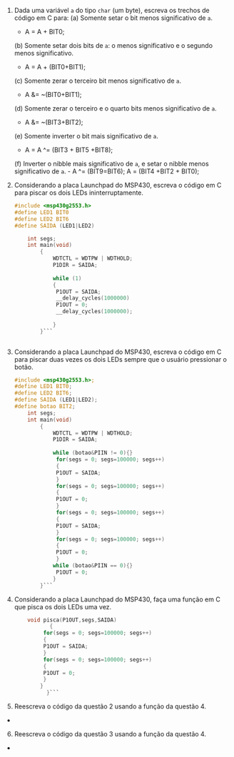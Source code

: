 1. Dada uma variável `a` do tipo `char` (um byte), escreva os trechos de código em C para:
	(a) Somente setar o bit menos significativo de `a`.
	 - A = A + BIT0; 
	 
	(b) Somente setar dois bits de `a`: o menos significativo e o segundo menos significativo.	
	 - A = A + (BIT0+BIT1);
	   
	(c) Somente zerar o terceiro bit menos significativo de `a`.
	 - A &= ~(BIT0+BIT1);
	 
	(d) Somente zerar o terceiro e o quarto bits menos significativo de `a`.
	 - A &= ~(BIT3+BIT2);
	 
	(e) Somente inverter o bit mais significativo de `a`.
	 - A = A ^= (BIT3 + BIT5 +BIT8);
	 
	(f) Inverter o nibble mais significativo de `a`, e setar o nibble menos significativo de `a`. 
         - A ^= (BIT9=BIT6);
	   A = (BIT4 +BIT2 + BIT0);
	   
2. Considerando a placa Launchpad do MSP430, escreva o código em C para piscar os dois LEDs ininterruptamente.
 
    ```C	
 	#include <msp430g2553.h>
	#define LED1 BIT0
	#define LED2 BIT6
	#define SAIDA (LED1|LED2)
	
		int segs;
		int main(void)
			{
				WDTCTL = WDTPW | WDTHOLD;
				P1DIR = SAIDA;
				
				while (1)
				{
				 P1OUT = SAIDA;	
				 __delay_cycles(1000000)
				 P1OUT = 0;
				 __delay_cycles(1000000);
				
				}
			}```
			
3. Considerando a placa Launchpad do MSP430, escreva o código em C para piscar duas vezes os dois LEDs sempre que o usuário pressionar o botão.
 
    ```C
 	#include <msp430g2553.h>;
	#define LED1 BIT0;
	#define LED2 BIT6;
	#define SAIDA (LED1|LED2);
	#define botao BIT2;	
		int segs;
		int main(void)
			{
				WDTCTL = WDTPW | WDTHOLD;
				P1DIR = SAIDA;
				
				while (botao&PIIN != 0){}
				 for(segs = 0; segs=100000; segs++)
				 {
				 P1OUT = SAIDA;	
				 }
				 for(segs = 0; segs=100000; segs++)
				 {
				 P1OUT = 0;
				 }
				 for(segs = 0; segs=100000; segs++)
				 {
				 P1OUT = SAIDA;	
				 }
				 for(segs = 0; segs=100000; segs++)
				 {
				 P1OUT = 0;
				 }
				while (botao&PIIN == 0){}
				 P1OUT = 0;
				}
			}```
4. Considerando a placa Launchpad do MSP430, faça uma função em C que pisca os dois LEDs uma vez.

	```C
	    void pisca(P1OUT,segs,SAIDA)
		       {
			 for(segs = 0; segs=100000; segs++)
			 {
			 P1OUT = SAIDA;	
			 }
			 for(segs = 0; segs=100000; segs++)
			 {
			 P1OUT = 0;
			 }
			}
		      }```
 	
5. Reescreva o código da questão 2 usando a função da questão 4.
 -
6. Reescreva o código da questão 3 usando a função da questão 4.
 -
